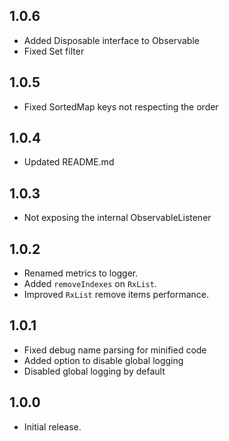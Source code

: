 ## 1.0.6

- Added Disposable interface to Observable
- Fixed Set filter

## 1.0.5

- Fixed SortedMap keys not respecting the order

## 1.0.4

- Updated README.md

## 1.0.3

- Not exposing the internal ObservableListener

## 1.0.2

- Renamed metrics to logger.
- Added `removeIndexes` on `RxList`.
- Improved `RxList` remove items performance.

## 1.0.1

- Fixed debug name parsing for minified code
- Added option to disable global logging
- Disabled global logging by default

## 1.0.0

- Initial release.
